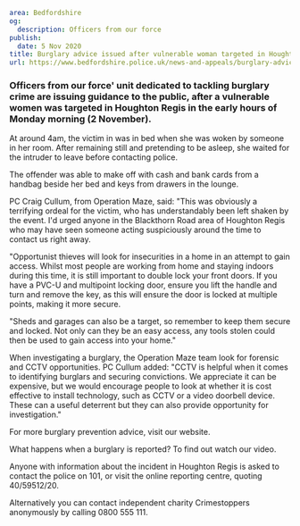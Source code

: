 ```yaml
area: Bedfordshire
og:
  description: Officers from our force
publish:
  date: 5 Nov 2020
title: Burglary advice issued after vulnerable woman targeted in Houghton Regis
url: https://www.bedfordshire.police.uk/news-and-appeals/burglary-advice-issued-after-vulnerable-woman-targeted-in-houghton-regis
```

### Officers from our force' unit dedicated to tackling burglary crime are issuing guidance to the public, after a vulnerable women was targeted in Houghton Regis in the early hours of Monday morning (2 November).

At around 4am, the victim in was in bed when she was woken by someone in her room. After remaining still and pretending to be asleep, she waited for the intruder to leave before contacting police.

The offender was able to make off with cash and bank cards from a handbag beside her bed and keys from drawers in the lounge.

PC Craig Cullum, from Operation Maze, said: "This was obviously a terrifying ordeal for the victim, who has understandably been left shaken by the event. I'd urged anyone in the Blackthorn Road area of Houghton Regis who may have seen someone acting suspiciously around the time to contact us right away.

"Opportunist thieves will look for insecurities in a home in an attempt to gain access. Whilst most people are working from home and staying indoors during this time, it is still important to double lock your front doors. If you have a PVC-U and multipoint locking door, ensure you lift the handle and turn and remove the key, as this will ensure the door is locked at multiple points, making it more secure.

"Sheds and garages can also be a target, so remember to keep them secure and locked. Not only can they be an easy access, any tools stolen could then be used to gain access into your home."

When investigating a burglary, the Operation Maze team look for forensic and CCTV opportunities. PC Cullum added: "CCTV is helpful when it comes to identifying burglars and securing convictions. We appreciate it can be expensive, but we would encourage people to look at whether it is cost effective to install technology, such as CCTV or a video doorbell device. These can a useful deterrent but they can also provide opportunity for investigation."

For more burglary prevention advice, visit our website.

What happens when a burglary is reported? To find out watch our video.

Anyone with information about the incident in Houghton Regis is asked to contact the police on 101, or visit the online reporting centre, quoting 40/59512/20.

Alternatively you can contact independent charity Crimestoppers anonymously by calling 0800 555 111.
